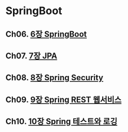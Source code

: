 # SpringBoot
## Ch06. [6장 SpringBoot](https://github.com/ooo3345sjh/SpringBoot/tree/main/Ch06)
## Ch07. [7장 JPA](https://github.com/ooo3345sjh/SpringBoot/tree/main/Ch07)
## Ch08. [8장 Spring Security](https://github.com/ooo3345sjh/SpringBoot/tree/main/Ch08)
## Ch09. [9장 Spring REST 웹서비스](https://github.com/ooo3345sjh/SpringBoot/tree/main/Ch09)
## Ch10. [10장 Spring 테스트와 로깅](https://github.com/ooo3345sjh/SpringBoot/tree/main/Ch10)
